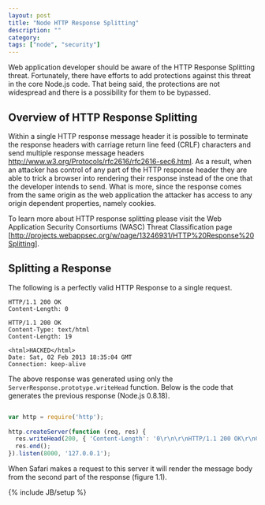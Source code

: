 ```yaml
---
layout: post
title: "Node HTTP Response Splitting"
description: ""
category: 
tags: ["node", "security"]
---
```


Web application developer should be aware of the HTTP Response Splitting threat.  Fortunately, there have efforts to add protections against this threat in the core Node.js code.  That being said, the protections are not widespread and there is a possibility for them to be bypassed.

## Overview of HTTP Response Splitting

Within a single HTTP response message header it is possible to terminate the response headers with carriage return line feed (CRLF) characters and send multiple response message headers http://www.w3.org/Protocols/rfc2616/rfc2616-sec6.html.   As a result, when an attacker has control of any part of the HTTP response header they are able to trick a browser into rendering their response instead of the one that the developer intends to send.  What is more, since the response comes from the same origin as the web application the attacker has access to any origin dependent properties, namely cookies.

To learn more about HTTP response splitting please visit the Web Application Security Consortiums (WASC) Threat Classification page [http://projects.webappsec.org/w/page/13246931/HTTP%20Response%20Splitting].

## Splitting a Response

The following is a perfectly valid HTTP Response to a single request.


```
HTTP/1.1 200 OK
Content-Length: 0
 
HTTP/1.1 200 OK
Content-Type: text/html
Content-Length: 19
 
<html>HACKED</html>
Date: Sat, 02 Feb 2013 18:35:04 GMT
Connection: keep-alive
```

The above response was generated using only the `ServerResponse.prototype.writeHead` function.  Below is the code that generates the previous response (Node.js 0.8.18).

```javascript

var http = require('http');
 
http.createServer(function (req, res) {
  res.writeHead(200, { 'Content-Length': '0\r\n\r\nHTTP/1.1 200 OK\r\nContent-Type: text/html\r\nContent-Length: 19\r\n\r\n<html>HACKED</html>' });
  res.end();
}).listen(8000, '127.0.0.1');

```

When Safari makes a request to this server it will render the message body from the second part of the response (figure 1.1).

{% include JB/setup %}

